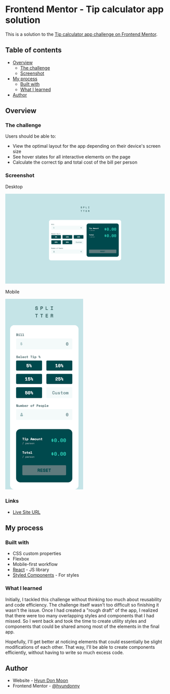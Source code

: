 # Frontend Mentor - Tip calculator app solution

This is a solution to the [Tip calculator app challenge on Frontend Mentor](https://www.frontendmentor.io/challenges/tip-calculator-app-ugJNGbJUX).

## Table of contents

- [Overview](#overview)
  - [The challenge](#the-challenge)
  - [Screenshot](#screenshot)
- [My process](#my-process)
  - [Built with](#built-with)
  - [What I learned](#what-i-learned)
- [Author](#author)

## Overview

### The challenge

Users should be able to:

- View the optimal layout for the app depending on their device's screen size
- See hover states for all interactive elements on the page
- Calculate the correct tip and total cost of the bill per person

### Screenshot

Desktop

![](./src/screenshots/desktop.png)

Mobile

<img src="./src/screenshots/mobile.png" height="600" />

### Links

- [Live Site URL](https://tip-calculator-app-chi.vercel.app/)

## My process

### Built with

- CSS custom properties
- Flexbox
- Mobile-first workflow
- [React](https://reactjs.org/) - JS library
- [Styled Components](https://styled-components.com/) - For styles

### What I learned

Initially, I tackled this challenge without thinking too much about reusability and code efficiency. The challenge itself wasn't too difficult so finishing it wasn't the issue. Once I had created a "rough draft" of the app, I realized that there were too many overlapping styles and components that I had missed. So I went back and took the time to create utility styles and components that could be shared among most of the elements in the final app.

Hopefully, I'll get better at noticing elements that could essentially be slight modifications of each other. That way, I'll be able to create components efficiently, without having to write so much excess code.

## Author

- Website - [Hyun Don Moon](https://velog.io/@hyundonny)
- Frontend Mentor - [@hyundonny](https://www.frontendmentor.io/profile/hyundonny)

